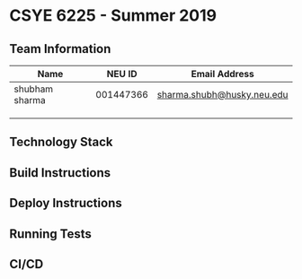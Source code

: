 # CSYE 6225 - Summer 2019

## Team Information

| Name | NEU ID | Email Address |
| --- | --- | --- |
| shubham sharma| 001447366 | sharma.shubh@husky.neu.edu|
| | | |
| | | |
| | | |

## Technology Stack


## Build Instructions


## Deploy Instructions


## Running Tests


## CI/CD


